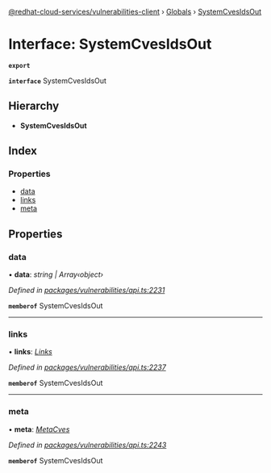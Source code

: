 [@redhat-cloud-services/vulnerabilities-client](../README.md) › [Globals](../globals.md) › [SystemCvesIdsOut](systemcvesidsout.md)

# Interface: SystemCvesIdsOut

**`export`** 

**`interface`** SystemCvesIdsOut

## Hierarchy

* **SystemCvesIdsOut**

## Index

### Properties

* [data](systemcvesidsout.md#data)
* [links](systemcvesidsout.md#links)
* [meta](systemcvesidsout.md#meta)

## Properties

###  data

• **data**: *string | Array‹object›*

*Defined in [packages/vulnerabilities/api.ts:2231](https://github.com/RedHatInsights/javascript-clients/blob/master/packages/vulnerabilities/api.ts#L2231)*

**`memberof`** SystemCvesIdsOut

___

###  links

• **links**: *[Links](links.md)*

*Defined in [packages/vulnerabilities/api.ts:2237](https://github.com/RedHatInsights/javascript-clients/blob/master/packages/vulnerabilities/api.ts#L2237)*

**`memberof`** SystemCvesIdsOut

___

###  meta

• **meta**: *[MetaCves](metacves.md)*

*Defined in [packages/vulnerabilities/api.ts:2243](https://github.com/RedHatInsights/javascript-clients/blob/master/packages/vulnerabilities/api.ts#L2243)*

**`memberof`** SystemCvesIdsOut
